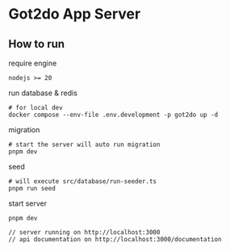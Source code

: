 # Got2do App Server

## How to run

require engine

```shell
nodejs >= 20
```

run database & redis

```shell
# for local dev
docker compose --env-file .env.development -p got2do up -d
```

migration

```shell
# start the server will auto run migration
pnpm dev
```

seed 

```shell
# will execute src/database/run-seeder.ts
pnpm run seed
```

start server

```shell
pnpm dev

// server running on http://localhost:3000
// api documentation on http://localhost:3000/documentation
```